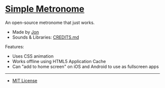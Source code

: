 # [Simple Metronome](https://simplemetronome.github.io)
An open-source metronome that just works.

- Made by [Jon](https://lasercar.github.io)
- Sounds & Libraries: [CREDITS.md](https://github.com/simplemetronome/simplemetronome.github.io/blob/master/CREDITS.md)

Features:
- Uses CSS animation
- Works offline using HTML5 Application Cache
- Can "add to home screen" on iOS and Android to use as fullscreen apps

___

- [MIT License](https://github.com/simplemetronome/simplemetronome.github.io/blob/master/LICENSE.txt)
